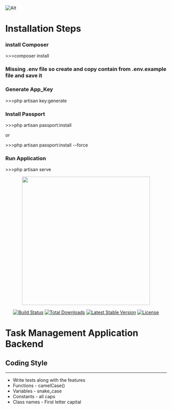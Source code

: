 ![Alt](https://repobeats.axiom.co/api/embed/f1ecf9bef964c354bc9e9fb484b356fdc25230c6.svg "Repobeats analytics image")

<h1>Installation Steps</h1>
<h3>install Composer </h3>
<p>>>>composer install</p>

<h3>Missing .env file so create and copy contain from .env.example file and save it</h3>

<h3>Generate App_Key</h3>
<p>>>>php artisan key:generate </p>

<h3>Install Passport</h3>
<p>>>>php artisan passport:install</p>
<p>or</p>
<p>>>>php artisan passport:install --force</p>

<h3>Run Application</h3>
<p>>>>php artisan serve</p>

<p align="center"><a href="https://laravel.com" target="_blank"><img src="https://raw.githubusercontent.com/laravel/art/master/logo-lockup/5%20SVG/2%20CMYK/1%20Full%20Color/laravel-logolockup-cmyk-red.svg" width="400"></a></p>

<p align="center">
<a href="https://travis-ci.org/laravel/framework"><img src="https://travis-ci.org/laravel/framework.svg" alt="Build Status"></a>
<a href="https://packagist.org/packages/laravel/framework"><img src="https://img.shields.io/packagist/dt/laravel/framework" alt="Total Downloads"></a>
<a href="https://packagist.org/packages/laravel/framework"><img src="https://img.shields.io/packagist/v/laravel/framework" alt="Latest Stable Version"></a>
<a href="https://packagist.org/packages/laravel/framework"><img src="https://img.shields.io/packagist/l/laravel/framework" alt="License"></a>
</p>

# Task Management Application Backend


## Coding Style
---
- Write tests along with the features
- Functions - camelCase()
- Variables - snake_case
- Constants - all caps
- Class names - First letter capital

